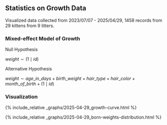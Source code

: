## Statistics on Growth Data

Visualized data collected from 2023/07/07 - 2025/04/29, 1458 records from 29 kittens from 9 litters.

### Mixed-effect Model of Growth

Null Hypothesis

$weight \sim (1 \mid id)$

Alternative Hypothesis

$weight \sim age\_in\_days + birth\_weight + hair\_type + hair\_color + month\_of\_birth + (1 \mid id)$

### Visualization

{% include_relative _graphs/2025-04-29_growth-curve.html %}

{% include_relative _graphs/2025-04-29_born-weights-distribution.html %}
